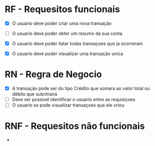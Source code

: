 # RF - Requesitos funcionais
-[x] O usuario deve poder criar uma nova transação
-[ ] O usuario deve poder obter um resumo da sua conta
-[x] O usuario deve poder listar todas transaçoes que ja ocorreram
-[x] O usuario deve poder visualizar uma transação unica


# RN - Regra de Negocio

-[x] A transação pode ser do tipo Crédito que somara ao valor total ou débito que subritrairá
-[ ] Deve ser possivel identificar o usuario entre as requisiçoes
-[ ] O usuario so pode visualizar transaçoes que ele criou

# RNF - Requesitos não funcionais

- 